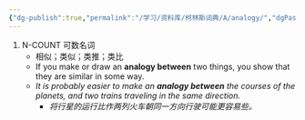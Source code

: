 ```yaml
---
{"dg-publish":true,"permalink":"/学习/资料库/柯林斯词典/A/analogy/","dgPassFrontmatter":true}
---
```


1. N-COUNT 可数名词
	- 相似；类似；类推；类比
	- If you make or draw an **analogy between** two things, you show that they are similar in some way.
	- *It is probably easier to make an **analogy between** the courses of the planets, and two trains traveling in the same direction.*
		- *将行星的运行比作两列火车朝同一方向行驶可能更容易些。*
